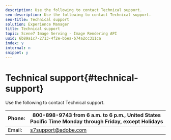 ```yaml
---
description: Use the following to contact Technical support.
seo-description: Use the following to contact Technical support.
seo-title: Technical support
solution: Experience Manager
title: Technical support
topic: Scene7 Image Serving - Image Rendering API
uuid: 6b89a1c7-2713-4f2e-b5ea-b74a2cc311ca
index: y
internal: n
snippet: y
---
```


# Technical support{#technical-support}

Use the following to contact Technical support.

|  Phone: | 800-898-9743 from 6 a.m. to 6 p.m., United States Pacific Time Monday through Friday, except Holidays |
|---|---|
|  Email: | s7support@adobe.com |

